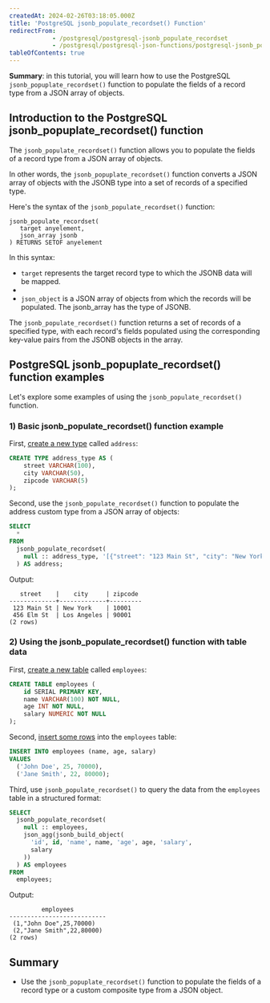 ```yaml
---
createdAt: 2024-02-26T03:18:05.000Z
title: 'PostgreSQL jsonb_populate_recordset() Function'
redirectFrom:
            - /postgresql/postgresql-jsonb_populate_recordset 
            - /postgresql/postgresql-json-functions/postgresql-jsonb_populate_recordset
tableOfContents: true
---
```



**Summary**: in this tutorial, you will learn how to use the PostgreSQL `jsonb_popuplate_recordset()` function to populate the fields of a record type from a JSON array of objects.

## Introduction to the PostgreSQL jsonb_popuplate_recordset() function

The `jsonb_populate_recordset()` function allows you to populate the fields of a record type from a JSON array of objects.

In other words, the `jsonb_popuplate_recordset()` function converts a JSON array of objects with the JSONB type into a set of records of a specified type.

Here's the syntax of the `jsonb_populate_recordset()` function:

```
jsonb_populate_recordset(
   target anyelement,
   json_array jsonb
) RETURNS SETOF anyelement
```

In this syntax:

- `target` represents the target record type to which the JSONB data will be mapped.
-
- `json_object` is a JSON array of objects from which the records will be populated. The jsonb_array has the type of JSONB.

The `jsonb_populate_recordset()` function returns a set of records of a specified type, with each record's fields populated using the corresponding key-value pairs from the JSONB objects in the array.

## PostgreSQL jsonb_popuplate_recordset() function examples

Let's explore some examples of using the `jsonb_populate_recordset()` function.

### 1) Basic jsonb_populate_recordset() function example

First, [create a new type](/postgresql/postgresql-user-defined-data-types) called `address`:

```sql
CREATE TYPE address_type AS (
    street VARCHAR(100),
    city VARCHAR(50),
    zipcode VARCHAR(5)
);
```

Second, use the `jsonb_populate_recordset()` function to populate the address custom type from a JSON array of objects:

```sql
SELECT
  *
FROM
  jsonb_populate_recordset(
    null :: address_type, '[{"street": "123 Main St", "city": "New York", "zipcode": "10001"}, {"street": "456 Elm St", "city": "Los Angeles", "zipcode": "90001"}]' :: jsonb
  ) AS address;
```

Output:

```
   street    |    city     | zipcode
-------------+-------------+---------
 123 Main St | New York    | 10001
 456 Elm St  | Los Angeles | 90001
(2 rows)
```

### 2) Using the jsonb_populate_recordset() function with table data

First, [create a new table](/postgresql/postgresql-create-table) called `employees`:

```sql
CREATE TABLE employees (
    id SERIAL PRIMARY KEY,
    name VARCHAR(100) NOT NULL,
    age INT NOT NULL,
    salary NUMERIC NOT NULL
);
```

Second, [insert some rows](/postgresql/postgresql-insert-multiple-rows) into the `employees` table:

```sql
INSERT INTO employees (name, age, salary)
VALUES
  ('John Doe', 25, 70000),
  ('Jane Smith', 22, 80000);
```

Third, use `jsonb_populate_recordset()` to query the data from the `employees` table in a structured format:

```sql
SELECT
  jsonb_populate_recordset(
    null :: employees,
    json_agg(jsonb_build_object(
      'id', id, 'name', name, 'age', age, 'salary',
      salary
    ))
  ) AS employees
FROM
  employees;
```

Output:

```
         employees
---------------------------
 (1,"John Doe",25,70000)
 (2,"Jane Smith",22,80000)
(2 rows)
```

## Summary

- Use the `jsonb_popuplate_recordset()` function to populate the fields of a record type or a custom composite type from a JSON object.
